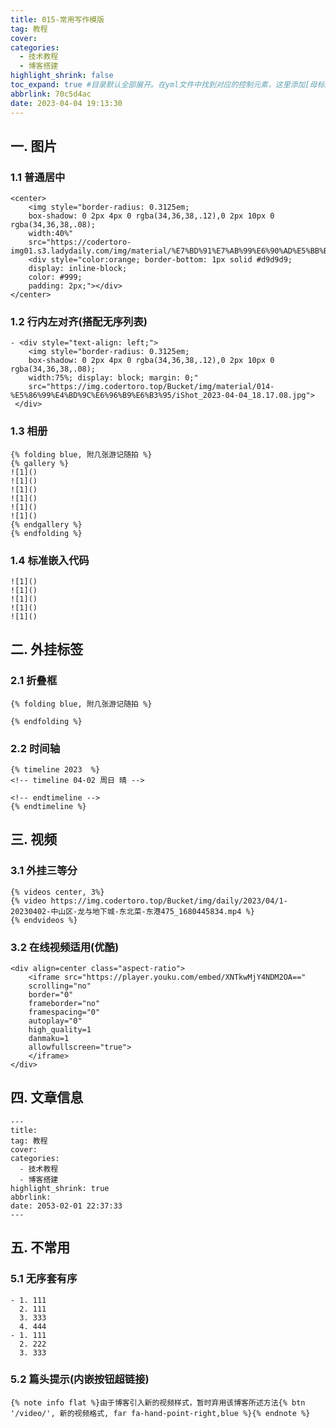 ```yaml
---
title: 015-常用写作模版
tag: 教程
cover: 
categories:
  - 技术教程
  - 博客搭建
highlight_shrink: false
toc_expand: true #目录默认全部展开。在yml文件中找到对应的控制元素，这里添加[母标题_控制元素]即可控制
abbrlink: 70c5d4ac
date: 2023-04-04 19:13:30
---
```


<!-- [toc] -->
## 一. 图片
### 1.1 普通居中
```
<center>
    <img style="border-radius: 0.3125em;
    box-shadow: 0 2px 4px 0 rgba(34,36,38,.12),0 2px 10px 0 rgba(34,36,38,.08);
    width:40%" 
    src="https://codertoro-img01.s3.ladydaily.com/img/material/%E7%BD%91%E7%AB%99%E6%90%AD%E5%BB%BA.jpg">
    <div style="color:orange; border-bottom: 1px solid #d9d9d9;
    display: inline-block;
    color: #999;
    padding: 2px;"></div>
</center>
```

### 1.2 行内左对齐(搭配无序列表)
```
- <div style="text-align: left;">
    <img style="border-radius: 0.3125em;
    box-shadow: 0 2px 4px 0 rgba(34,36,38,.12),0 2px 10px 0 rgba(34,36,38,.08);
    width:75%; display: block; margin: 0;" 
    src="https://img.codertoro.top/Bucket/img/material/014-%E5%86%99%E4%BD%9C%E6%96%B9%E6%B3%95/iShot_2023-04-04_18.17.08.jpg">
 </div>
```

### 1.3 相册
```
{% folding blue, 附几张游记随拍 %}
{% gallery %}
![1]()
![1]()
![1]()
![1]()
![1]()
![1]()
{% endgallery %}
{% endfolding %}
```

### 1.4 标准嵌入代码
```
![1]()
![1]()
![1]()
![1]()
![1]()
```

## 二. 外挂标签
### 2.1 折叠框
```
{% folding blue, 附几张游记随拍 %}

{% endfolding %}
```
### 2.2 时间轴
```
{% timeline 2023  %}
<!-- timeline 04-02 周日 晴 -->

<!-- endtimeline -->
{% endtimeline %}
```

## 三. 视频
### 3.1 外挂三等分
```
{% videos center, 3%}
{% video https://img.codertoro.top/Bucket/img/daily/2023/04/1-20230402-中山区-龙与地下城-东北菜-东港475_1680445834.mp4 %}
{% endvideos %}
```
### 3.2 在线视频适用(优酷)
```
<div align=center class="aspect-ratio">
    <iframe src="https://player.youku.com/embed/XNTkwMjY4NDM2OA==" 
    scrolling="no" 
    border="0" 
    frameborder="no" 
    framespacing="0" 
    autoplay="0"
    high_quality=1
    danmaku=1 
    allowfullscreen="true"> 
    </iframe>
</div>
```

## 四. 文章信息
```
---
title: 
tag: 教程
cover: 
categories:
  - 技术教程
  - 博客搭建
highlight_shrink: true
abbrlink: 
date: 2053-02-01 22:37:33
---
```

## 五. 不常用
### 5.1 无序套有序
```
- 1. 111
  2. 111
  3. 333
  4. 444
- 1. 111
  2. 222
  3. 333
```
### 5.2 篇头提示(内嵌按钮超链接)
```
{% note info flat %}由于博客引入新的视频样式，暂时弃用该博客所述方法{% btn '/video/', 新的视频格式, far fa-hand-point-right,blue %}{% endnote %}
```